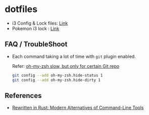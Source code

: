 # dotfiles

- i3 Config & Lock files: [Link](https://github.com/adityaa30/my-scripts/tree/master/i3)
- Pokemon i3 lock : [Link](https://github.com/adityaa30/my-scripts/tree/master/pokemon-i3lock)

## FAQ / TroubleShoot
- Each command taking a lot of time with `git` plugin enabled.

	Refer: [oh-my-zsh slow, but only for certain Git repo](https://stackoverflow.com/questions/12765344/oh-my-zsh-slow-but-only-for-certain-git-repo)

	```bash
	git config --add oh-my-zsh.hide-status 1
	git config --add oh-my-zsh.hide-dirty 1
	```

## References
- [Rewritten in Rust: Modern Alternatives of Command-Line Tools](https://zaiste.net/posts/shell-commands-rust/)

